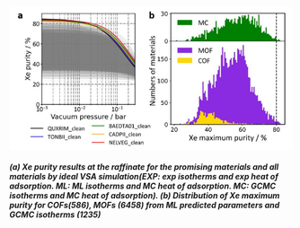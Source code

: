 ![All](/Figures/iVSA_all.JPG "All")                
##### (a) Xe purity results at the raffinate for the promising materials and all materials by ideal VSA simulation(EXP: exp isotherms and exp heat of adsorption. ML: ML isotherms and MC heat of adsorption. MC: GCMC isotherms and MC heat of adsorption). (b) Distribution of Xe maximum purity for COFs(586), MOFs (6458) from ML predicted parameters and GCMC isotherms (1235)
